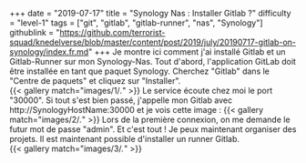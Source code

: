 +++
date = "2019-07-17"
title = "Synology Nas : Installer Gitlab ?"
difficulty = "level-1"
tags = ["git", "gitlab", "gitlab-runner", "nas", "Synology"]
githublink = "https://github.com/terrorist-squad/knedelverse/blob/master/content/post/2019/july/20190717-gitlab-on-synology/index.fr.md"
+++
Je montre ici comment j'ai installé Gitlab et un Gitlab-Runner sur mon Synology-Nas. Tout d'abord, l'application GitLab doit être installée en tant que paquet Synology. Cherchez "Gitlab" dans le "Centre de paquets" et cliquez sur "Installer".   
{{< gallery match="images/1/*.*" >}}
Le service écoute chez moi le port "30000". Si tout s'est bien passé, j'appelle mon Gitlab avec http://SynologyHostName:30000 et je vois cette image :
{{< gallery match="images/2/*.*" >}}
Lors de la première connexion, on me demande le futur mot de passe "admin". Et c'est tout ! Je peux maintenant organiser des projets. Il est maintenant possible d'installer un runner Gitlab.  
{{< gallery match="images/3/*.*" >}}

